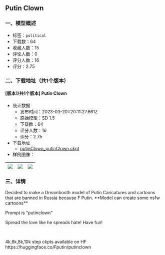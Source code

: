 ## Putin Clown
### 一、模型概述

- 标签：`political`
- 下载数：64
- 收藏人数：15
- 评论人数：0
- 评分人数：16
- 评分：2.75

### 二、下载地址（共1个版本）

#### [版本1/共1个版本] Putin Clown

- 统计数据
  - 发布时间：2023-03-20T20:11:27.661Z
  - 原始模型：SD 1.5
  - 下载数：64
  - 评分人数：16
  - 评分：2.75
- 下载地址
  - [putinClown_putinClown.ckpt](https://civitai.com/api/download/models/585)
- 样例图像：

| <img src="https://image.civitai.com/xG1nkqKTMzGDvpLrqFT7WA/26d1c000-2dca-4304-ffb9-255257e0ce00/width=450/3720.jpeg" /> | <img src="https://image.civitai.com/xG1nkqKTMzGDvpLrqFT7WA/6bafeeef-fc33-43e7-7c4d-188af1f4f000/width=450/3719.jpeg" /> | <img src="https://image.civitai.com/xG1nkqKTMzGDvpLrqFT7WA/16f527fb-6393-49a4-ec0f-60625d9df100/width=450/3718.jpeg" /> |
| ---- | ---- | ---- |


### 三、详情
<p>Decided to make a Dreambooth model of Putin Caricatures and cartoons that are banned in Russia because F Putin. **Model can create some nsfw cartoons**</p><p>Prompt is "putinclown"</p><p>Spread the love like he spreads hate! Have fun!</p><p><br /></p><p>4k,6k,8k,10k step ckpts available on HF https://huggingface.co/Fputin/putinclown</p>